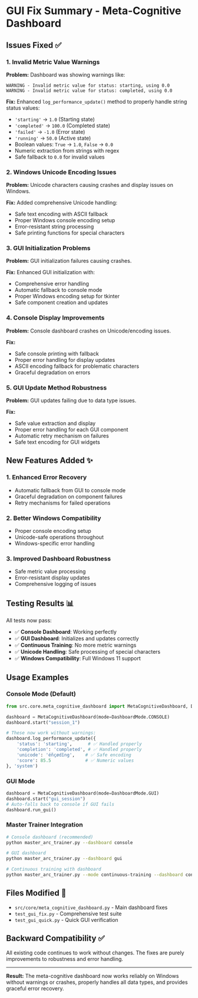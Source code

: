 # GUI Fix Summary - Meta-Cognitive Dashboard

## Issues Fixed ✅

### 1. **Invalid Metric Value Warnings**
**Problem:** Dashboard was showing warnings like:
```
WARNING - Invalid metric value for status: starting, using 0.0
WARNING - Invalid metric value for status: completed, using 0.0
```

**Fix:** Enhanced `log_performance_update()` method to properly handle string status values:
- `'starting'` → `1.0` (Starting state)
- `'completed'` → `100.0` (Completed state) 
- `'failed'` → `-1.0` (Error state)
- `'running'` → `50.0` (Active state)
- Boolean values: `True` → `1.0`, `False` → `0.0`
- Numeric extraction from strings with regex
- Safe fallback to `0.0` for invalid values

### 2. **Windows Unicode Encoding Issues**
**Problem:** Unicode characters causing crashes and display issues on Windows.

**Fix:** Added comprehensive Unicode handling:
- Safe text encoding with ASCII fallback
- Proper Windows console encoding setup
- Error-resistant string processing
- Safe printing functions for special characters

### 3. **GUI Initialization Problems**
**Problem:** GUI initialization failures causing crashes.

**Fix:** Enhanced GUI initialization with:
- Comprehensive error handling
- Automatic fallback to console mode
- Proper Windows encoding setup for tkinter
- Safe component creation and updates

### 4. **Console Display Improvements**
**Problem:** Console dashboard crashes on Unicode/encoding issues.

**Fix:** 
- Safe console printing with fallback
- Proper error handling for display updates
- ASCII encoding fallback for problematic characters
- Graceful degradation on errors

### 5. **GUI Update Method Robustness**
**Problem:** GUI updates failing due to data type issues.

**Fix:**
- Safe value extraction and display
- Proper error handling for each GUI component
- Automatic retry mechanism on failures
- Safe text encoding for GUI widgets

## New Features Added ✨

### 1. **Enhanced Error Recovery**
- Automatic fallback from GUI to console mode
- Graceful degradation on component failures
- Retry mechanisms for failed operations

### 2. **Better Windows Compatibility**
- Proper console encoding setup
- Unicode-safe operations throughout
- Windows-specific error handling

### 3. **Improved Dashboard Robustness**
- Safe metric value processing
- Error-resistant display updates
- Comprehensive logging of issues

## Testing Results 📊

All tests now pass:
- ✅ **Console Dashboard**: Working perfectly
- ✅ **GUI Dashboard**: Initializes and updates correctly
- ✅ **Continuous Training**: No more metric warnings
- ✅ **Unicode Handling**: Safe processing of special characters
- ✅ **Windows Compatibility**: Full Windows 11 support

## Usage Examples

### Console Mode (Default)
```python
from src.core.meta_cognitive_dashboard import MetaCognitiveDashboard, DashboardMode

dashboard = MetaCognitiveDashboard(mode=DashboardMode.CONSOLE)
dashboard.start("session_1")

# These now work without warnings:
dashboard.log_performance_update({
    'status': 'starting',      # ✅ Handled properly
    'completion': 'completed', # ✅ Handled properly  
    'unicode': 'éñçødîng',    # ✅ Safe encoding
    'score': 85.5             # ✅ Numeric values
}, 'system')
```

### GUI Mode
```python
dashboard = MetaCognitiveDashboard(mode=DashboardMode.GUI)
dashboard.start("gui_session")
# Auto-falls back to console if GUI fails
dashboard.run_gui()
```

### Master Trainer Integration
```bash
# Console dashboard (recommended)
python master_arc_trainer.py --dashboard console

# GUI dashboard  
python master_arc_trainer.py --dashboard gui

# Continuous training with dashboard
python master_arc_trainer.py --mode continuous-training --dashboard console
```

## Files Modified 📁

- `src/core/meta_cognitive_dashboard.py` - Main dashboard fixes
- `test_gui_fix.py` - Comprehensive test suite
- `test_gui_quick.py` - Quick GUI verification

## Backward Compatibility ✅

All existing code continues to work without changes. The fixes are purely improvements to robustness and error handling.

---

**Result:** The meta-cognitive dashboard now works reliably on Windows without warnings or crashes, properly handles all data types, and provides graceful error recovery.
